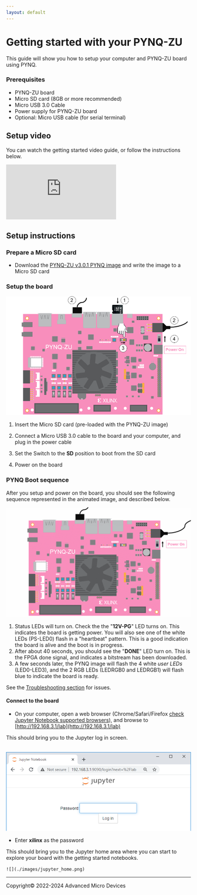 ```yaml
---
layout: default
---
```


# Getting started with your PYNQ-ZU

This guide will show you how to setup your computer and PYNQ-ZU board using PYNQ. 

### Prerequisites

* PYNQ-ZU board
* Micro SD card (8GB or more recommended)
* Micro USB 3.0 Cable
* Power supply for PYNQ-ZU board
* Optional: Micro USB cable (for serial terminal)



## Setup video

You can watch the getting started video guide, or follow the instructions below.

<iframe class="vid" src="https://www.youtube.com/embed/7ZcEtYGxKao" frameborder="0" allow="accelerometer; autoplay; clipboard-write; encrypted-media; gyroscope; picture-in-picture" allowfullscreen></iframe>


## Setup instructions

### Prepare a Micro SD card

* Download the [PYNQ-ZU v3.0.1 PYNQ image](http://www.pynq.io/boards.html) and write the image to a Micro SD card

### Setup the board

![](./images/pynqzu_setup.png)


1. Insert the Micro SD card (pre-loaded with the PYNQ-ZU image) 

2. Connect a Micro USB 3.0 cable to the board and your computer, and plug in the power cable

3. Set the Switch to the **SD** position to boot from the SD card

4. Power on the board

### PYNQ Boot sequence

After you setup and power on the board, you should see the following sequence represented in the animated image, and described below.

![](./images/pynq-zu_boot_sequence.gif)

1. Status LEDs will turn on. Check the the "**12V-PG**" LED turns on. This indicates the board is getting power. You will also see one of the white LEDs (PS-LED0) flash in a "heartbeat" pattern. This is a good indication the board is alive and the boot is in progress. 
2. After about 40 seconds, you should see the "**DONE**" LED turn on. This is the FPGA done signal, and indicates a bitstream has been downloaded. 
3. A few seconds later, the PYNQ image will flash the 4 white *user LEDs* (LED0-LED3), and the 2 RGB LEDs (LEDRGB0 and LEDRGB1) will flash blue to indicate the board is ready.

See the [Troubleshooting section](./support.md#troubleshooting) for issues.

#### Connect to the board

* On your computer, open a web browser (Chrome/Safari/Firefox [check Jupyter Notebook supported browsers](https://jupyter-notebook.readthedocs.io/en/stable/notebook.html#browser-compatibility)), and browse to [http://192.168.3.1/lab](http://192.168.3.1/lab)

This should bring you to the Jupyter log in screen.

​	![](./images/jupyter_login.png)

* Enter **xilinx** as the password

This should bring you to the Jupyter home area where you can start to explore your board with the getting started notebooks. 

 	![](./images/jupyter_home.png)

---------------------------------------
<p class="copyright">Copyright&copy; 2022-2024 Advanced Micro Devices</p>



